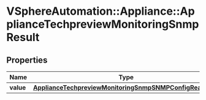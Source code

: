 # VSphereAutomation::Appliance::ApplianceTechpreviewMonitoringSnmpResult

## Properties
Name | Type | Description | Notes
------------ | ------------- | ------------- | -------------
**value** | [**ApplianceTechpreviewMonitoringSnmpSNMPConfigReadOnly**](ApplianceTechpreviewMonitoringSnmpSNMPConfigReadOnly.md) |  | 


